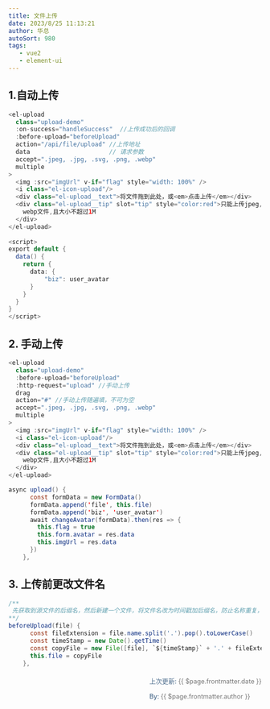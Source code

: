 ```yaml
---
title: 文件上传
date: 2023/8/25 11:13:21
author: 华总
autoSort: 980
tags: 
   - vue2
   - element-ui
---
```


## 1.自动上传

```java
<el-upload
  class="upload-demo"
  :on-success="handleSuccess"  //上传成功后的回调
  :before-upload="beforeUpload"
  action="/api/file/upload" //上传地址
  data                      // 请求参数
  accept=".jpeg, .jpg, .svg, .png, .webp"
  multiple
>
  <img :src="imgUrl" v-if="flag" style="width: 100%" />
  <i class="el-icon-upload"/>
  <div class="el-upload__text">将文件拖到此处，或<em>点击上传</em></div>
  <div class="el-upload__tip" slot="tip" style="color:red">只能上传jpeg, jpg, svg, png,
    webp文件,且大小不超过1M
  </div>
</el-upload>
        
<script>
export default {
  data() {
    return {
      data: {
          "biz": user_avatar
      }
    }
  }
}
</script>
```



## 2. 手动上传

```java
<el-upload
  class="upload-demo"
  :before-upload="beforeUpload"
  :http-request="upload" //手动上传
  drag
  action="#" //手动上传随遍填，不可为空
  accept=".jpeg, .jpg, .svg, .png, .webp"
  multiple
>
  <img :src="imgUrl" v-if="flag" style="width: 100%" />
  <i class="el-icon-upload"/>
  <div class="el-upload__text">将文件拖到此处，或<em>点击上传</em></div>
  <div class="el-upload__tip" slot="tip" style="color:red">只能上传jpeg, jpg, svg, png,
    webp文件,且大小不超过1M
  </div>
</el-upload>

async upload() {
      const formData = new FormData()
      formData.append('file', this.file)
      formData.append('biz', 'user_avatar')
      await changeAvatar(formData).then(res => {
        this.flag = true
        this.form.avatar = res.data
        this.imgUrl = res.data
      })
    },
```



## 3. 上传前更改文件名

```java
/**
 先获取到源文件的后缀名，然后新建一个文件，将文件名改为时间戳加后缀名，防止名称重复，最后把新文件作为参数进行上传
**/
beforeUpload(file) {
      const fileExtension = file.name.split('.').pop().toLowerCase()
      const timeStamp = new Date().getTime()
      const copyFile = new File([file], `${timeStamp}` + '.' + fileExtension)
      this.file = copyFile
    },
```



<div style="float: right;font-size: .9em;line-height: 30px;">
  <span style="font-weight: 500;color: #4e6e8e;">上次更新: </span> 
  <span style="font-weight: 400; color: #767676;">{{ $page.frontmatter.date }}   </span>
  <div>
     <span style="font-weight: 500;color: #4e6e8e;">By: </span> 
     <span style="font-weight: 400; color: #767676;">{{ $page.frontmatter.author }}   </span>
  </div>
</div>


